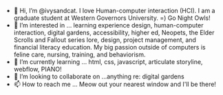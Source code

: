 - 👋 Hi, I’m @ivysandcat. I love Human-computer interaction (HCI). I am a graduate student at Western Governors University. =) Go Night Owls!
- 👀 I’m interested in ... learning experience design, human-computer interaction, digital gardens, accessibility, higher ed, Neopets, the Elder Scrolls and Fallout series lore, design, project management, and financial literacy education. My big passion outside of computers is feline care, nursing, training, and behaviorism.
- 🌱 I’m currently learning ... html, css, javascript, articulate storyline, webflow, PIANO!
- 💞️ I’m looking to collaborate on ...anything re: digital gardens
- 📫 How to reach me ... Meow out your nearest window and I'll be there!

<!---
ivysandcat/ivysandcat is a ✨ special ✨ repository because its `README.md` (this file) appears on your GitHub profile.
You can click the Preview link to take a look at your changes.
--->
